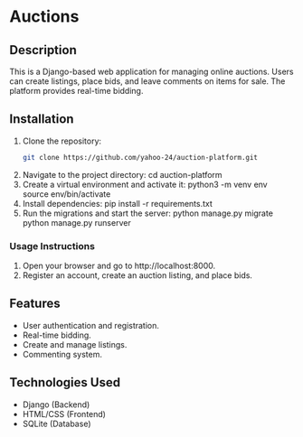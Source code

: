# Auctions

## Description
This is a Django-based web application for managing online auctions. Users can create listings, place bids, and leave comments on items for sale. The platform provides real-time bidding.

## Installation
1. Clone the repository:
   ```bash
   git clone https://github.com/yahoo-24/auction-platform.git
2. Navigate to the project directory:
   cd auction-platform
3. Create a virtual environment and activate it:
   python3 -m venv env
   source env/bin/activate
4. Install dependencies:
   pip install -r requirements.txt
5. Run the migrations and start the server:
   python manage.py migrate
   python manage.py runserver

### Usage Instructions
1. Open your browser and go to http://localhost:8000.
2. Register an account, create an auction listing, and place bids.

## Features
- User authentication and registration.
- Real-time bidding.
- Create and manage listings.
- Commenting system.

## Technologies Used
- Django (Backend)
- HTML/CSS (Frontend)
- SQLite (Database)
